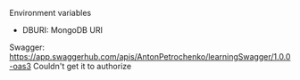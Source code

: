 Environment variables
- DBURI:
MongoDB URI


Swagger: https://app.swaggerhub.com/apis/AntonPetrochenko/learningSwagger/1.0.0-oas3
Couldn't get it to authorize
